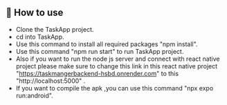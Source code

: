## 🚀 How to use
- Clone the TaskApp project.
- cd into TaskApp.
- Use this command to install all required packages "npm install". 
- Use this command "npm run start" to run TaskApp project.
- Also if you want to run the node js server and connect with react native project please make sure to change this link in this react native project "https://taskmangerbackend-hsbd.onrender.com" to this "http://localhost:5000" .
- If you want to compile the apk ,you can use this command "npx expo run:android".
